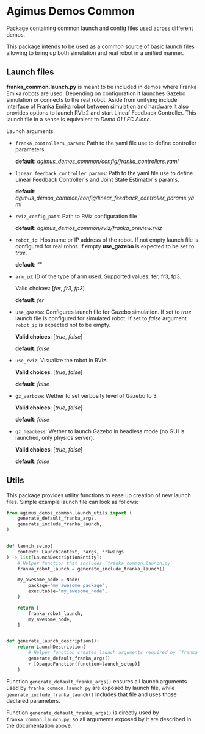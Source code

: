 # Agimus Demos Common

Package containing common launch and config files used across different demos.

This package intends to be used as a common source of basic launch files allowing to bring up both simulation and real robot in a unified manner.

## Launch files

**franka_common.launch.py** is meant to be included in demos where Franka Emika robots are used. Depending on configuration it launches Gazebo simulation or connects to the real robot. Aside from unifying include interface of Franka Emika robot between simulation and hardware it also provides options to launch RViz2 and start Lineaf Feedback Controller. This launch file in a sense is equivalent to *Demo 01 LFC Alone*.

Launch arguments:
- `franka_controllers_params`: Path to the yaml file use to define controller parameters.

    **default**: *agimus_demos_common/config/franka_controllers.yaml*

- `linear_feedback_controller_params`: Path to the yaml file use to define Linear Feedback Controller\`s and Joint State Estimator\`s params.

    **default**: *agimus_demos_common/config/linear_feedback_controller_params.yaml*

- `rviz_config_path`: Path to RViz configuration file

    **default**: *agimus_demos_common/rviz/franka_preview.rviz*

- `robot_ip`: Hostname or IP address of the robot. If not empty launch file is configured for real robot. If empty **use_gazebo** is expected to be set to *true*.

    **default**: *""*

- `arm_id`: ID of the type of arm used. Supported values: fer, fr3, fp3.

    Valid choices: [*fer*, *fr3*, *fp3*]

    **default**: *fer*

- `use_gazebo`: Configures launch file for Gazebo simulation. If set to *true* launch file is configured for simulated robot. If set to *false* argument `robot_ip` is expected not to be empty.

    **Valid choices**: [*true*, *false*]

    **default**: *false*

- `use_rviz`: Visualize the robot in RViz.

    **Valid choices**: [*true*, *false*]

    **default**: *false*

- `gz_verbose`: Wether to set verbosity level of Gazebo to 3.

    **Valid choices**: [*true*, *false*]

    **default**: *false*

- `gz_headless`: Wether to launch Gazebo in headless mode (no GUI is launched, only physics server).

    **Valid choices**: [*true*, *false*]

    **default**: *false*

## Utils

This package provides utility functions to ease up creation of new launch files. Simple example launch file can look as follows:

```python
from agimus_demos_common.launch_utils import (
    generate_default_franka_args,
    generate_include_franka_launch,
)


def launch_setup(
    context: LaunchContext, *args, **kwargs
) -> list[LaunchDescriptionEntity]:
    # Helper function that includes `franka_common.launch.py`
    franka_robot_launch = generate_include_franka_launch()

    my_awesome_node = Node(
        package="my_awesome_package",
        executable="my_awesome_node",
    )

    return [
        franka_robot_launch,
        my_awesome_node,
    ]


def generate_launch_description():
    return LaunchDescription(
        # Helper function creates launch arguments required by `franka_common.launch.py`
        generate_default_franka_args()
        + [OpaqueFunction(function=launch_setup)]
    )
```

Function `generate_default_franka_args()` ensures all launch arguments used by `franka_common.launch.py` are exposed by launch file, while `generate_include_franka_launch()` includes that file and uses those declared parameters.

Function `generate_default_franka_args()` is directly used by `franka_common.launch.py`, so all arguments exposed by it are described in the documentation above.
